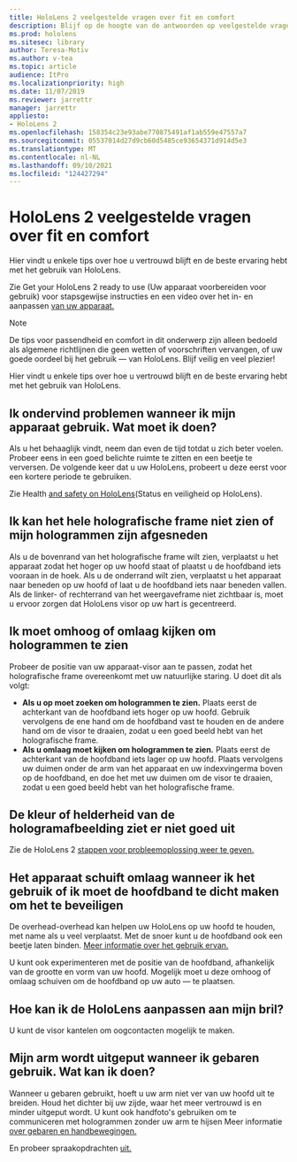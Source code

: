 ```yaml
---
title: HoloLens 2 veelgestelde vragen over fit en comfort
description: Blijf op de hoogte van de antwoorden op veelgestelde vragen over hoe u uw HoloLens 2 en blijf vertrouwd met mixed reality ervaring.
ms.prod: hololens
ms.sitesec: library
author: Teresa-Motiv
ms.author: v-tea
ms.topic: article
audience: ItPro
ms.localizationpriority: high
ms.date: 11/07/2019
ms.reviewer: jarrettr
manager: jarrettr
appliesto:
- HoloLens 2
ms.openlocfilehash: 158354c23e93abe770875491af1ab559e47557a7
ms.sourcegitcommit: 05537014d27d9cb60d5485ce93654371d914d5e3
ms.translationtype: MT
ms.contentlocale: nl-NL
ms.lasthandoff: 09/10/2021
ms.locfileid: "124427294"
---
```

# <a name="hololens-2-fit-and-comfort-frequently-asked-questions"></a>HoloLens 2 veelgestelde vragen over fit en comfort

Hier vindt u enkele tips over hoe u vertrouwd blijft en de beste ervaring hebt met het gebruik van HoloLens.

Zie Get your HoloLens 2 ready to use (Uw apparaat voorbereiden voor gebruik) voor stapsgewijse instructies en een video over het in- en aanpassen [van uw apparaat.](hololens2-setup.md)

> [!NOTE]
> De tips voor passendheid en comfort in dit onderwerp zijn alleen bedoeld als algemene richtlijnen die geen wetten of voorschriften vervangen, of uw goede oordeel bij het gebruik &mdash; van HoloLens. Blijf veilig en veel plezier!

Hier vindt u enkele tips over hoe u vertrouwd blijft en de beste ervaring hebt met het gebruik van HoloLens.

## <a name="im-experiencing-discomfort-when-i-use-my-device-what-should-i-do"></a>Ik ondervind problemen wanneer ik mijn apparaat gebruik. Wat moet ik doen?

Als u het behaaglijk vindt, neem dan even de tijd totdat u zich beter voelen. Probeer eens in een goed belichte ruimte te zitten en een beetje te verversen. De volgende keer dat u uw HoloLens, probeert u deze eerst voor een kortere periode te gebruiken.

Zie Health [and safety on HoloLens](https://go.microsoft.com/fwlink/p/?LinkId=746661)(Status en veiligheid op HoloLens).

## <a name="i-cant-see-the-whole-holographic-frame-or-my-holograms-are-cut-off"></a>Ik kan het hele holografische frame niet zien of mijn hologrammen zijn afgesneden

Als u de bovenrand van het holografische frame wilt zien, verplaatst u het apparaat zodat het hoger op uw hoofd staat of plaatst u de hoofdband iets vooraan in de hoek. Als u de onderrand wilt zien, verplaatst u het apparaat naar beneden op uw hoofd of laat u de hoofdband iets naar beneden vallen. Als de linker- of rechterrand van het weergaveframe niet zichtbaar is, moet u ervoor zorgen dat HoloLens visor op uw hart is gecentreerd.

## <a name="i-need-to-look-up-or-down-to-see-holograms"></a>Ik moet omhoog of omlaag kijken om hologrammen te zien

Probeer de positie van uw apparaat-visor aan te passen, zodat het holografische frame overeenkomt met uw natuurlijke staring. U doet dit als volgt:

- **Als u op moet zoeken om hologrammen te zien.** Plaats eerst de achterkant van de hoofdband iets hoger op uw hoofd. Gebruik vervolgens de ene hand om de hoofdband vast te houden en de andere hand om de visor te draaien, zodat u een goed beeld hebt van het holografische frame.
- **Als u omlaag moet kijken om hologrammen te zien.** Plaats eerst de achterkant van de hoofdband iets lager op uw hoofd. Plaats vervolgens uw duimen onder de arm van het apparaat en uw indexvingerma boven op de hoofdband, en doe het met uw duimen om de visor te draaien, zodat u een goed beeld hebt van het holografische frame.

## <a name="hologram-image-color-or-brightness-does-not-look-right"></a>De kleur of helderheid van de hologramafbeelding ziet er niet goed uit

Zie de HoloLens 2 [stappen voor probleemoplossing weer te geven.](hololens2-display.md)

## <a name="the-device-slides-down-when-im-using-it-or-i-need-to-make-the-headband-too-tight-to-keep-it-secure"></a>Het apparaat schuift omlaag wanneer ik het gebruik of ik moet de hoofdband te dicht maken om het te beveiligen

De overhead-overhead kan helpen uw HoloLens op uw hoofd te houden, met name als u veel verplaatst. Met de snoer kunt u de hoofdband ook een beetje laten binden. [Meer informatie over het gebruik ervan.](hololens2-setup.md#adjust-fit)

U kunt ook experimenteren met de positie van de hoofdband, afhankelijk van de grootte en vorm van uw hoofd. Mogelijk moet u deze omhoog of omlaag schuiven om de hoofdband op uw auto &mdash; te plaatsen.

## <a name="how-can-i-adjust-hololens-to-fit-with-my-glasses"></a>Hoe kan ik de HoloLens aanpassen aan mijn bril?

U kunt de visor kantelen om oogcontacten mogelijk te maken.

## <a name="my-arm-gets-tired-when-i-use-gestures-what-can-i-do"></a>Mijn arm wordt uitgeput wanneer ik gebaren gebruik. Wat kan ik doen?

Wanneer u gebaren gebruikt, hoeft u uw arm niet ver van uw hoofd uit te breiden. Houd het dichter bij uw zijde, waar het meer vertrouwd is en minder uitgeput wordt. U kunt ook handfoto's gebruiken om te communiceren met hologrammen zonder uw arm te hijsen Meer informatie [over gebaren en handbewegingen.](hololens2-basic-usage.md#the-hand-tracking-frame)

En probeer spraakopdrachten [uit.](hololens-cortana.md)
